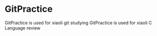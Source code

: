 # GitPractice
GitPractice is used for xiaoli git studying
GitPractice is used for xiaoli C Language review
